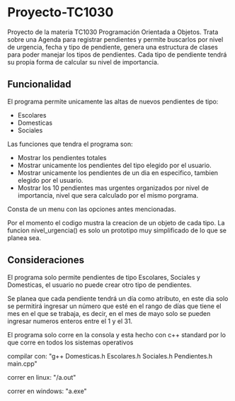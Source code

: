 # Proyecto-TC1030

Proyecto de la materia TC1030 Programación Orientada a Objetos. Trata sobre una Agenda para registrar pendientes y permite buscarlos por nivel de urgencia, fecha y tipo de pendiente, genera una estructura de clases para poder manejar los tipos de pendientes. Cada tipo de pendiente tendrá su propia forma de calcular su nivel de importancia.

## Funcionalidad

El programa permite unicamente las altas de nuevos pendientes de tipo:
  
 - Escolares
 - Domesticas
 - Sociales
 
Las funciones que tendra el programa son: 

  - Mostrar los pendientes totales
  - Mostrar unicamente los pendientes del tipo elegido por el usuario.
  - Mostrar unicamente los pendientes de un dia en especifico, tambien elegido por el usuario.
  - Mostrar los 10 pendientes mas urgentes organizados por nivel de importancia, nivel que sera calculado por el mismo porgrama.
  
Consta de un menu con las opciones antes mencionadas.

Por el momento el codigo mustra la creacion de un objeto de cada tipo.
La funcion nivel_urgencia() es solo un prototipo muy simplificado de lo que se planea sea.

## Consideraciones 

El programa solo permite pendientes de tipo Escolares, Sociales y Domesticas, el usuario no puede crear otro tipo de pendientes.

Se planea que cada pendiente tendrá un día como atributo, en este dia solo se permitirá ingresar un número que esté en el rango de días que tiene el mes en el que se trabaja, es decir, en el mes de mayo solo se pueden ingresar numeros enteros entre el 1 y el 31. 

El programa solo corre en la consola y esta hecho con c++ standard por lo que corre en todos los sistemas operativos

compilar con: "g++ Domesticas.h Escolares.h Sociales.h Pendientes.h main.cpp"

correr en linux: "/a.out"

correr en windows: "a.exe"




